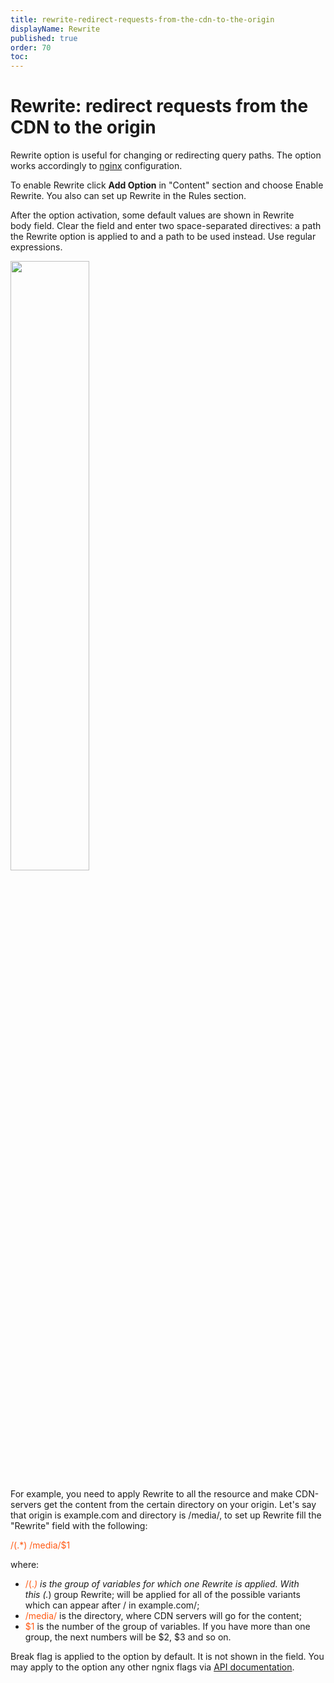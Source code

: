 ```yaml
---
title: rewrite-redirect-requests-from-the-cdn-to-the-origin
displayName: Rewrite
published: true
order: 70
toc:
---
```


# Rewrite: redirect requests from the CDN to the origin

Rewrite option is useful for changing or redirecting query paths. The option works accordingly to <a href="https://nginx.ru/en/docs/http/ngx_http_rewrite_module.html" target="_blank">nginx</a> configuration.

To enable Rewrite click **Add Option** in "Content" section and choose Enable Rewrite. You also can set up Rewrite in the Rules section.

After the option activation, some default values are shown in Rewrite body field. Clear the field and enter two space-separated directives: a path the Rewrite option is applied to and a path to be used instead. Use regular expressions.

<img src="https://assets.gcore.pro/docs/cdn/cdn-resource-options/rewrite-redirect-requests-from-the-cdn-to-the-origin/Screenshot-2018-1-7_G-Core_Labs___________CDN-___________________1_.png" alt="" width="50%">

For example, you need to apply Rewrite to all the resource and make CDN-servers get the content from the certain directory on your origin. Let's say that origin is example.com and directory is /media/, to set up Rewrite fill the "Rewrite" field with the following:

<code-block>
<span style="color:#FF5913">/(.*) /media/$1</span>
</code-block>

where:

-   <span style="color:#FF5913">/(._)</span> is the group of variables for which one Rewrite is applied. With this (._) group Rewrite; will be applied for all of the possible variants which can appear after / in example.com/;
-   <span style="color:#FF5913">/media/</span> is the directory, where CDN servers will go for the content;
-   <span style="color:#FF5913">$1</span> is the number of the group of variables. If you have more than one group, the next numbers will be $2, $3 and so on.

Break flag is applied to the option by default. It is not shown in the field. You may apply to the option any other ngnix flags via <a href="https://api.gcore.com/docs/cdn#tag/Resources" target="_blank">API documentation</a>.
